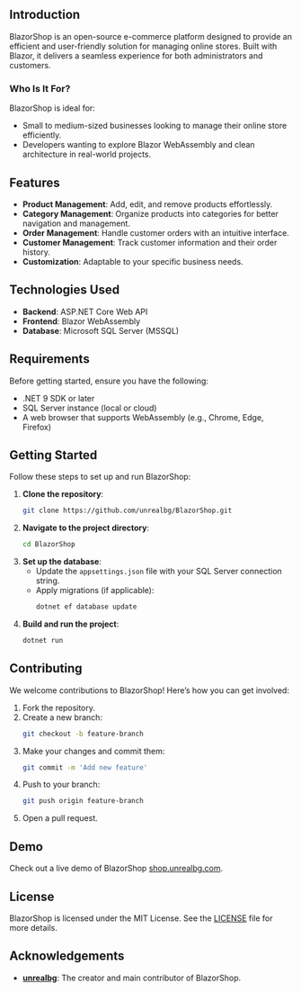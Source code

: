 ## Introduction
BlazorShop is an open-source e-commerce platform designed to provide an efficient and user-friendly solution for managing online stores. Built with Blazor, it delivers a seamless experience for both administrators and customers.

### Who Is It For?
BlazorShop is ideal for:
- Small to medium-sized businesses looking to manage their online store efficiently.
- Developers wanting to explore Blazor WebAssembly and clean architecture in real-world projects.

## Features
- **Product Management**: Add, edit, and remove products effortlessly.
- **Category Management**: Organize products into categories for better navigation and management.
- **Order Management**: Handle customer orders with an intuitive interface.
- **Customer Management**: Track customer information and their order history.
- **Customization**: Adaptable to your specific business needs.

## Technologies Used
- **Backend**: ASP.NET Core Web API
- **Frontend**: Blazor WebAssembly
- **Database**: Microsoft SQL Server (MSSQL)

## Requirements
Before getting started, ensure you have the following:
- .NET 9 SDK or later
- SQL Server instance (local or cloud)
- A web browser that supports WebAssembly (e.g., Chrome, Edge, Firefox)

## Getting Started
Follow these steps to set up and run BlazorShop:

1. **Clone the repository**:
    ```sh
    git clone https://github.com/unrealbg/BlazorShop.git
    ```
2. **Navigate to the project directory**:
    ```sh
    cd BlazorShop
    ```
3. **Set up the database**:
    - Update the `appsettings.json` file with your SQL Server connection string.
    - Apply migrations (if applicable):
      ```sh
      dotnet ef database update
      ```
4. **Build and run the project**:
    ```sh
    dotnet run
    ```

## Contributing
We welcome contributions to BlazorShop! Here’s how you can get involved:
1. Fork the repository.
2. Create a new branch:
    ```sh
    git checkout -b feature-branch
    ```
3. Make your changes and commit them:
    ```sh
    git commit -m 'Add new feature'
    ```
4. Push to your branch:
    ```sh
    git push origin feature-branch
    ```
5. Open a pull request.

## Demo
Check out a live demo of BlazorShop [shop.unrealbg.com](https://shop.unrealbg.com).

## License
BlazorShop is licensed under the MIT License. See the [LICENSE](./LICENSE) file for more details.

## Acknowledgements
- **[unrealbg](https://github.com/unrealbg)**: The creator and main contributor of BlazorShop.
